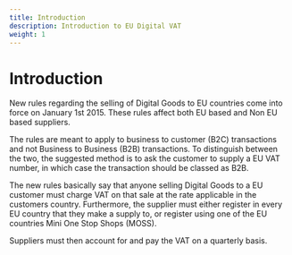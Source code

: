 ```yaml
---
title: Introduction
description: Introduction to EU Digital VAT
weight: 1
---
```


Introduction
============
New rules regarding the selling of Digital Goods to EU countries come into force on January 1st 2015. These rules affect both EU based and Non EU based suppliers.

The rules are meant to apply to business to customer (B2C) transactions and not Business to Business (B2B) transactions. To distinguish between the two, the suggested method is to ask the customer to supply a EU VAT number, in which case the transaction should be classed as B2B.

The new rules basically say that anyone selling Digital Goods to a EU customer must charge VAT on that sale at the rate applicable in the customers country. Furthermore, the supplier must either register in every EU country that they make a supply to, or register using one of the EU countries Mini One Stop Shops (MOSS).

Suppliers must then account for and pay the VAT on a quarterly basis.
